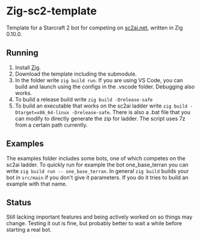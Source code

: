 # Zig-sc2-template

Template for a Starcraft 2 bot for competing on [sc2ai.net](https://sc2ai.net/), written in Zig 0.10.0.

## Running

1. Install [Zig](https://ziglang.org/).
2. Download the template including the submodule.
3. In the folder write `zig build run`.
If you are using VS Code, you can build and launch using the configs in the .vscode folder. Debugging also works.
4. To build a release build write `zig build -Drelease-safe`
5. To build an executable that works on the sc2ai ladder write
`zig build -Dtarget=x86_64-linux -Drelease-safe`. There is also a .bat file that you can modify to directly generate
the zip for ladder. The script uses 7z from a certain path currently.

## Examples

The examples folder includes some bots, one of which competes on the
sc2ai ladder. To quickly run for example the bot one_base_terran you
can write `zig build run -- one_base_terran`. In general `zig build`
builds your bot in `src/main` if you don't give it parameters. If you
do it tries to build an example with that name.  

## Status

Still lacking important features and being actively worked on so things may change. Testing it out is fine, but probably better to wait
a while before starting a real bot.
